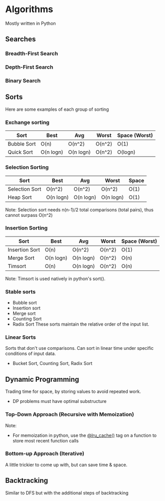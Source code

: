 # Algorithms
Mostly written in Python

## Searches
### Breadth-First Search
### Depth-First Search
### Binary Search

## Sorts
Here are some examples of each group of sorting
### Exchange sorting
|     Sort     |  Best      |  Avg       |  Worst  |  Space (Worst) |
|--------------|------------|------------|---------|----------------|
|  Bubble Sort |  O(n)      |  O(n^2)    |  O(n^2) |  O(1)          |
|  Quick Sort  |  O(n logn) |  O(n logn) |  O(n^2) |  O(logn)       |

### Selection Sorting

|     Sort       |  Best      |  Avg       |  Worst     |  Space |
|----------------|------------|------------|------------|--------|
| Selection Sort |  O(n^2)    |  O(n^2)    |  O(n^2)    |  O(1) |
|  Heap Sort     |  O(n logn) |  O(n logn) |  O(n logn) |  O(1) |

Note: Selection sort needs n(n-1)/2 total comparisons (total pairs), thus cannot surpass O(n^2)

### Insertion Sorting
|     Sort        |  Best      |  Avg       |  Worst  |  Space (Worst) |
|-----------------|------------|------------|---------|----------------|
|  Insertion Sort |  O(n)      |  O(n^2)    |  O(n^2) |  O(1) |
|  Merge Sort     |  O(n logn) |  O(n logn) |  O(n^2) |  O(n) |
|  Timsort        |  O(n)      |  O(n logn) |  O(n^2) |  O(n) |
Note: Timsort is used natively in python's sort().

### Stable sorts
- Bubble sort
- Insertion sort
- Merge sort
- Counting Sort
- Radix Sort
These sorts maintain the relative order of the input list.

### Linear Sorts
Sorts that don't use comparisons. Can sort in linear time under specific conditions of input data.
- Bucket Sort, Counting Sort, Radix Sort


## Dynamic Programming
Trading time for space, by storing values to avoid repeated work.
- DP problems must have optimal substructure

### Top-Down Approach (Recursive with Memoization)

Note:
- For memoization in python, use the [@lru_cache()](https://www.geeksforgeeks.org/python-functools-lru_cache/) tag on a function to store most recent function calls

### Bottom-up Approach (Iterative)
A little trickier to come up with, but can save time & space.


## Backtracking
Similar to DFS but with the additional steps of backtracking
